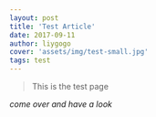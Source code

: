 ```yaml
---
layout: post
title: 'Test Article'
date: 2017-09-11
author: liygogo
cover: 'assets/img/test-small.jpg'
tags: test
---
```


>This is the test page

*come over and have a look*